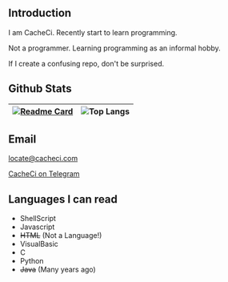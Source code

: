 ## Introduction

I am CacheCi. Recently start to learn programming.

Not a programmer. Learning programming as an informal hobby.

If I create a confusing repo, don't be surprised.



## Github Stats

|[![Readme Card](https://github-readme-stats.vercel.app/api?username=cacheci&include_all_commits=true&show_icons=true&theme=skyblue&count_private=true&hide_border=true)](https://github.com/anuraghazra/github-readme-stats)|![Top Langs](https://github-readme-stats.vercel.app/api/top-langs/?username=cacheci)|
| --- | --- |

## Email
locate@cacheci.com

[CacheCi on Telegram](https://cacheci.t.me/)

## Languages I can read

- ShellScript
- Javascript
- ~~HTML~~ (Not a Language!)
- VisualBasic
- C
- Python
- ~~Java~~ (Many years ago)
